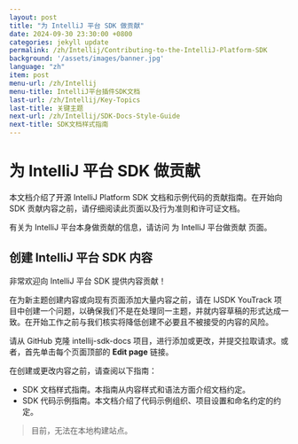 ```yaml
---
layout: post
title: "为 IntelliJ 平台 SDK 做贡献"
date: 2024-09-30 23:30:00 +0800
categories: jekyll update
permalink: /zh/Intellij/Contributing-to-the-IntelliJ-Platform-SDK
background: '/assets/images/banner.jpg'
language: "zh"
item: post
menu-url: /zh/Intellij
menu-title: IntelliJ平台插件SDK文档
last-url: /zh/Intellij/Key-Topics
last-title: 关键主题
next-url: /zh/Intellij/SDK-Docs-Style-Guide
next-title: SDK文档样式指南
---
```

# 为 IntelliJ 平台 SDK 做贡献

本文档介绍了开源 IntelliJ Platform SDK 文档和示例代码的贡献指南。在开始向 SDK 贡献内容之前，请仔细阅读此页面以及行为准则和许可证文档。

有关为 IntelliJ 平台本身做贡献的信息，请访问 为 IntelliJ 平台做贡献 页面。

## 创建 IntelliJ 平台 SDK 内容

非常欢迎向 IntelliJ 平台 SDK 提供内容贡献！

在为新主题创建内容或向现有页面添加大量内容之前，请在 IJSDK YouTrack 项目中创建一个问题，以确保我们不是在处理同一主题，并就内容草稿的形式达成一致。在开始工作之前与我们核实将降低创建不必要且不被接受的内容的风险。

请从 GitHub 克隆 intellij-sdk-docs 项目，进行添加或更改，并提交拉取请求。或者，首先单击每个页面顶部的 **Edit page** 链接。

在创建或更改内容之前，请查阅以下指南：

- SDK 文档样式指南。本指南从内容样式和语法方面介绍文档约定。
- SDK 代码示例指南。本文档介绍了代码示例组织、项目设置和命名约定的约定。

> 目前，无法在本地构建站点。
